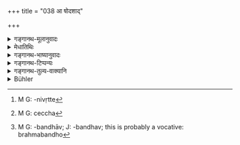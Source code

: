 +++
title = "038 आ षोदशाद्"

+++

<details><summary>गङ्गानथ-मूलानुवादः</summary>

For the Brāhmaṇa the Sāvitrī does not lapse till the sixteenth year; for the Kṣatriya till the twenty-second year; and for the Vaiśya till the twenty-fourth year.—(38)
</details>

<details><summary>मेधातिथिः</summary>

एवं तावन् मुख्यकाम्याव् उपनयनकालाव् उक्तौ । इदानीं पितुर् अभावे व्याध्यादिना वा कथंचिद् अनुपनीते माणवके कालातिपत्ताव् अनुपनेयता प्राप्ता, सत्य् अपि कालस्याङ्गत्वे तदभावे ऽधिकारनिवृत्तेः,[^१७२] यथा सायंप्रातःकालातिपत्ताव् अग्निहोत्रस्याकरणे । अतो विहितकालव्यतिरेकेण प्रतिप्रसवार्थम् इदम् आरभ्यते । **यावत् ष्ōडशं** वर्षं गर्भाद् आरभ्य तावद् ब्राह्मणस्योपनयनर्हता न निवर्तते । सावित्रीशब्देन तदनुवचनसाधनम् उपनयनाख्यं कर्म लक्ष्यते । **नातिवर्तते** नातिक्रान्तकालं भवतीत्य् अर्थः । 


[^१७२]:
     M G: -nivṛtte

- एवम् **आ द्वाविंशात् क्षत्रबन्धोः** क्षत्रियजातीयस्येत्य् अर्थः । बन्धुशब्दो ऽयं क्वचित् कुत्सायां प्रवर्तते । यत् स्वं कथं वेत्स[^१७३] ब्रह्मबन्ध[^१७४] इति । ज्ञातिवचनः यथा,


[^१७४]:
     M G: -bandhāv; J: -bandhav; this is probably a vocative: brahmabandho


[^१७३]:
     M G: ceccha

- ग्रामता जनता चैव बन्धुता च सहायता ।

- महेन्द्रस्याप्य् अगम्यासौ भूमिभागभुजां कुतः ॥

द्रव्यवचनो "जात्यन्ताच्छ बन्धुनि" इति (पान् ५.४.९) । तत्र पूर्वयोर् अर्थयोर् असंभवात् तृतीयो ऽर्थो गृह्यते । द्वाविंशतेः पूरणो द्वाविंशो ऽब्दः तद्धितार्थः । 

- **आ चतुर्विंशतेर् विशः** । प्राप्तो ऽप्य् अत्र पूरणप्रत्ययो वृत्तानुरोधान् न कृतः, प्रतीयते तु तदर्थः । न हि सुमुदायविषयायाश् चतुर्विंशतिसंख्याया अवधित्वेन संभवः । तदवयवस् तु चतुर्विंशो भवति संवत्सरो ऽवधिः । आङम् अभिविधौ व्याचक्षते । 

- लिङ्गदर्शनं चोदाहरन्ति । "गायत्र्या ब्राह्मणम् उपनयीत, त्रिष्टुभा राजन्यम्, जगत्या वैश्यम्" इति । एतेषां च छंदसाम् इयता कालेन द्वौ पादौ पूर्येते । तावन्तं कालं बलवन्ति न त्यजन्ति स्वाश्रयभूतान् वर्णान् । तृतीये तु पादे ऽपक्रान्ते गतरसान्य् अतिवयांसि न्यूनसामर्थ्यानि भवन्ति समाप्तिम् उपयान्ति । यथा "पञ्चशता स्थविरो मनुष्यः" इति । अतश् च नैतेन वयम् उपासितानीति त्यजन्ति तं वर्णम् । ततो "न गायत्रो ब्राह्मणो, न त्रैष्टुभो राजन्यो, न जागतो वैश्यः" इति । सविता देवता यस्या ऋचः सा सवित्रीः; सा च गायत्री द्रष्टव्या प्रदर्शिता, गृह्याच् च । एवं क्षत्रियस्य त्रिष्टुप् सावित्री "आकृष्णेन" (र्व् १.३५.२) इति । वैश्यस्य जगती "विश्वा रूपाणि" (र्व् ५.८१.२) इति ॥ २.३८ ॥
</details>

<details><summary>गङ्गानथ-भाष्यानुवादः</summary>

For the Initiatory Rite, the principal as well as the optional time have been prescribed. From this it would seem that if, on account of the death of the father, or by reason of illness and such other causes, the boy remains uninitiated and the prescribed time has gone by,—he becomes unfit, for initiation; this idea being countenanced by the faot that, even though the prescribed time is a secondary factor in the rite, yet on the lapse of that time, the performer’s title to the performance ceases; just as we find in the case of omission of the *Agnihotra*
-offerings after the prescribed morning and evening have gone by. It is
with a view to this that the present verse propounds an exception to the general rule, and lays down the necessity of performing the rite even after the passing off of the prescribed time.

Till the end of the sixteenth year after conception, the Brāhmaṇa’s title to the Initiatory Bite does not cease. The term ‘*Sāvitrī*’ in the text stands for the ‘Rite of Initiation,’ which is the means whereby the teaching of the is accomplished. ‘*Does not lapse,’ i.e*., does not become out of date.

Similarly ‘*for the Kṣatriya till the twenty-second year*,’—*i.e*., for the person belonging to the Kṣatriya *caste*. Tho term ‘*bandhu*’ is used (*a*) sometimes in a deprecatory sense; *e.g*., in such passages as—‘how doth thou know this. O Brahma-bandhu! (wretched Brāhmaṇa)?’;—(*b*) sometimes it is used in the sense of ‘*family*’;
*e.g*., in the passage—‘the possession of a number of villages, the
presence of a large following, extensive family-connections (), and alliances,—these are not to be trifled with even by Indra himself; what to say of persons possessing only parts of the earth!’;—(*c*) in some cases it also means ‘substance’; *e.g*., in Pāṇiṇi’s Sutra (5.4.9)—‘a word ending with the term *jāṭi* takes the affix *ca*, when it denotes
*bandhu (i.e*., a substance belonging to a particular class).’ In the
present context the first two meanings of the term ‘*bandhu*’ being inapplicable, we take it in the third sense.

The nominal affix (*ḍaṭ*) in the term ‘*dvāviṃśaḥ*’ means that which completes the number twenty-two, *i.e*., the *twenty-second*.

‘*For the Vaiśya till the twenty-fourth year*’.—Here also though the presence of the ‘*ḍaṭ*’-affix implying completion was necessary, yet it has not been used in view of metrical contingencies; but the sense is there all the same. That this must be so is proved by the fact that the number ‘twenty-four,’ which denotes the entire lot of twenty-four years, could never form the limit of anything; while tine ‘*twenty-fourth year'* which is one part of the ‘*twenty-four*,’ can very well form the limit.

People explain the particle ‘*ā*’ as denoting inclusion.

In support of what is said in this verse people cite the Vedic text—‘The Brāhmaṇa should be initiated with the *Gāyatrī*, the Kṣatriya with the and the Vaiśya with the *Jagatī*’ \[the *Gāyatrī* metre containing 24, three times *eight*, the *Tṛṣtup* 33, three times *eleven*, and the
*Jagatī*, 48, four times *twelve*, syllables\]; the ages spoken of in
the text (16, 22 and 24) suffice to complete two quarters of each of the three metres; up till then the metres retain their force and do ṇot abandon the castes that form their receptacles; when however the third quarter has passed, they lose their essence, become aged and having their force reduced, they disappaer, just as the man becomes *old* at 50 (which represents two quarters of his life of 100 years). It is for this reason that the said metres abandon their respective castes, when they find that they have not been studied by them; and it is thus that (after the said ages) the Brāhmaṇa ceases to be ‘related to the *Gāyatrī*,’ the Kṣatriya ceases to be ‘related to the *Triṣṭup*’ and the Vaiśya ceases to be ‘related to the *Jagatī*.’

‘*Sāvitrī*’—is the name of that verse which has for its deity; and that such a verse is the *Gāyatrī* has been shown above, on the strength of the *Gṛhyasūtras*.

For the Kṣatriya, the ‘*Sāvitrī*’ is the verse ‘*Ākṛṣṇena, etc*.’ (Ṛgveda, 1.35-2; Vājasaneya, 33.43), which is in the *Triṣṭup* metre; and for the Vaiśya, it is the verse ‘*Viśvā rūpāṇi*, etc.’ Ṛgveda, 5.81.2; Vājasaneya, 12.3).—(38)
</details>

<details><summary>गङ्गानथ-टिप्पन्यः</summary>

Burnell, in applying the name ‘vrātya’ to ‘Aryans not Brāhmanised,’
should have quoted his authorities.

Kullūka notes that some people have taken the particle ‘*ā*,’ ‘till,’ in
the sense of ‘until the beginning of’.

This verse has been quoted in *Vīramitrodaya* (Saṃskāra, p. 342), where
it is pointed out that the ‘sixteenth’ and other years mentioned here
should be counted ‘from conception,’ as in the case of the *eighth* and
others in verse 36. It points out that this verse lays down the many
secondary occasions for the performance of the ceremony.

This same work on p. 344, refers to the passage in Medhātithi, where a
Vedic text is quoted, which connects. the *Gāyatrī Triṣṭup* and *Jagati*
metres with the Brāhmaṇa, the Kṣatriya and the Vaiśya respectively; and
as under 36, so here also, it explains that the limits fixed in this
verse too are determined by the number of syllables in a foot of each of
the three metres mentioned. A foot of the *gāyatrī* has eight syllables;
so till the bṇy is sixteen years old, the Gāyatrī retains more than a
third of its force; and it is only when the boy has passed his sixteenth
year (corresponding to the sixteen syllables of the two feet of the
*Gāyatrī*) that the force of the mantra becomes weakened. Similarly
twenty two years correspond to the twenty-two syllables of the two feet
of the *Triṣṭup*, sacred for the Kṣatriya, and twenty four years
correspond to the twenty four syllables of the first two feet of the
*Jagati* metre, sacred for the *Vaiśya*.

It is quoted in *Parāśaramādhava* (Ācāra, p. 446); and in
*Madanapārijāta* (p. 36) as the outside age-limit for *Upanayana*;—in
*Hemādri* (Pariśeṣa, p. 751), which adds that ‘*ā*’ here denotes
limit;—in *Nṛsiṃhaprasāda* (Saṃskāra. p. 41b);—and in *Smṛticandrikā*
(Saṃskāra, p. 72), as Laying down the secondary times for the
initiation.

*Vidhānapārijāta*, (p. 471) has quoted the verse as laying down the
secondary occasion for Upanayana;—so also *Nirṇayasindhu* (p. 184).
</details>

<details><summary>गङ्गानथ-तुल्य-वाक्यानि</summary>

**(Verse 38-39)  
**

*Viṣṇu*, 1.27.26.—(Exactly the same words as in Manu.)

*Gautama-Dharmasūtra*, 1.14.16.—‘For the Brāhmaṇa, the Sāvitrī does not
lapse till the sixteenth year; for the Kṣatriya, till the twenty-second
year; for the Vaiśya till two years longer.’

*Baudhāyana-Dharmasūtra*, 1.2.13.—‘There is no lapse for these till the
sixteenth, the twentv-second and the twenty-fourth year, respectively.’

*Āpastamba-Dharmasūtra*, 1.1.27.—‘Till the sixteenth year there is no
lapse for the Brāhmaṇa; till the twenty-second, for the Kṣatriya; and
till the twenty-fourth, for the Vaiśya; till then they would be fit for
keeping the observances that we are going to describe.’

*Vaśiṣṭha-Smṛti*, 11.51.53.—‘For the Brāhmaṇa, the time does not lapse
till the sixteenth year; for the Kṣatriya, till the twenty-second year;
for the Vaiśya, till the twenty-fourth year.’

*Āśvalāyana-Gṛhyasūtra*, 1.19.5-6.—‘For the Brāhmaṇa, the time does not
lapse till the sixteenth year; for the Kṣatriya, till the twenty-second
year; for the Vaiśya, till the twenty-fourth year; after this, they
become *lapsed from the Sāvitrī*.’

*Pāraskara Gṛhyasūtra*, 2.5.36-38.—‘For the Brāhmaṇa, the time does not
become lapsed till the sixteenth year; for the Kṣatriya, till the
twenty-second and for the Vaiśya till the twenty-fourth year.’

*Paiṭhīnasi* (Vīramitrodaya-Saṃskāra, p. 3-12).—‘The twelfth, the
sixteenth and the twentieth years are the times not deprecated.’

*Yājñavalkya* (Vīramitrodaya-Saṃskāra, p. 342).—‘The time for Upanayana
extends up to the sixteenth, the twenty-second and the twenty-fourth
year, for the Brāhmaṇa, the Kṣatriya and the Vaiśya, respectively.

*Yājñavalkya* 1.38 (Vīramitrodaya-Saṃskāra, p. 347).—‘After these years
all the three become fallen, excluded from all religious rites; and
become *apostates*, deprived of the Sāvitrī, until they perform the
Vrātyastoma.’

*Vyāsa* (Vīramitrodaya-Saṃskāra, p. 343).—‘Sixteen years, twenty-two
years and twenty-four years constitute the time for Upanayana.’

*Śaṅkha* (Vīramitrodaya-Saṃskāra, p. 343).—‘Sixteen years have been
prescribed for the Brāhmaṇa, twenty-two years for the Kṣatriya and
twenty-four years for the Vaiśya.’

*Yama* (Vīramitrodaya-Saihskāra, p. 343).—‘He who has dropped the
Sāvitrī for fifteen years, should keep the observance after having
shaven his head along with the Śikhā.’

*Yama* (Vīramitrodaya-Saṃskāra, p. 347).—‘The apostates, fallen from
Sāvitrī, should be studiously shunned.’

*Āśvalāyana-Smṛti* (Vīramitrodaya-Saṃskāra, p. 343).—‘Sixteenth is the
limit for Brāhmaṇas for securing the status of the twice-born;
twenty-second for Kṣatriyas; and twenty-fourth for Vaiśyas.’

*Āśvalāyana-Smṛti* (Vīramitrodaya-Saṃskāra, p. 347).—‘After this, not
having acquired the status of the twice-born, they fall and become
apostates, excluded from Vedic rites.’

*Vaśiṣṭha* (Vīramitrodaya-Saṃskāra, p. 345).—The Brāhmaṇa who has passed
his sixteenth year, should not have his Upanayana performed; the
Kṣatriya after the twentieth year: and the Vaiśya after the twenty-fifth
year.’

*Śaṅkha* (Vīramitrodaya-Saṃskāra, p. 347).—(Has the same defìni-tion of
the ‘Apostate’ as Yājñavalkya.)

*Yama* (Vīramitrodaya-Saṃskāra, p. 347).—(Same as Manu, 39.)
</details>

<details><summary>Bühler</summary>

038	The (time for the) Savitri (initiation) of a Brahmana does not pass until the completion of the sixteenth year (after conception), of a Kshatriya until the completion of the twenty-second, and of a Vaisya until the completion of the twenty-fourth.
</details>

